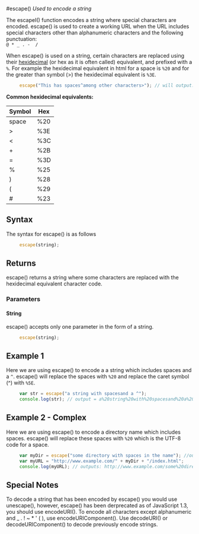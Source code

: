 #escape()
*Used to encode a string*


The escapeI() function encodes a string where special characters are encoded. escape() is used to create a working URL when the URL includes special characters other than alphanumeric characters and the following punctuation:  
`@ * _ . -  /`

When escape() is used on a string, certain characters are replaced using their [hexidecimal](https://en.wikipedia.org/wiki/Hexadecimal) (or hex as it is often called) equivalent, and prefixed with a `%`. For example the hexidecimal equivalent in html for a space is `%20` and for the greater than symbol (>) the hexidecimal equivalent is `%3E`. 

```javascript 
     escape("This has spaces^among other characters>"); // will output: This%20has%20spaces%5Eamong%20other%20characters%3E
```
**Common hexidecimal equivalents:**  

Symbol | Hex
------------ | -------------
space | %20
> | %3E
< | %3C
+ | %2B
= | %3D
% | %25
) | %28
( | %29
# | %23




## Syntax

The syntax for escape() is as follows

```javascript
     escape(string);
```
## Returns
escape() returns a string where some characters are replaced with the hexidecimal equivalent character code.

### Parameters

#### String
escape() accepts only one parameter in the form of a string.  
```javascript
     escape(string);
```

## Example 1

Here we are using escape() to encode a a string which includes spaces and a `^`. escape() will replace the spaces with `%20` and replace the caret symbol (^) with `%5E`.

```javascript 
     var str = escape("a string with spacesand a ^");
     console.log(str); // output = a%20string%20with%20spacesand%20a%20%5E
```

## Example 2 - Complex

Here we are using escape() to encode a directory name which includes spaces. escape() will replace these spaces with `%20` which is the UTF-8 code for a space.

```javascript 
     var myDir = escape("some directory with spaces in the name"); //output "some%20directory%20with%20spaces%20in%20the%20name"
     var myURL = "http://www.example.com/" + myDir + "/index.html";
     console.log(myURL); // outputs: http://www.example.com/some%20directory%20with%20spaces%20in%20the%20name/index.html
```

## Special Notes

To decode a string that has been encoded by escape() you would use unescape(), however, escape() has been derprecated as of JavaScript 1.3, you should use encodeURI(). To encode all characters except alphanumeric and _ . ! ~ * ' ( ), use encodeURIComponent(). Use decodeURI() or decodeURIComponent() to decode previously encode strings. 


